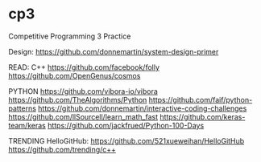 # cp3
Competitive Programming 3 Practice

Design:
https://github.com/donnemartin/system-design-primer

READ:
C++
https://github.com/facebook/folly
https://github.com/OpenGenus/cosmos

PYTHON
https://github.com/vibora-io/vibora
https://github.com/TheAlgorithms/Python
https://github.com/faif/python-patterns
https://github.com/donnemartin/interactive-coding-challenges
https://github.com/llSourcell/learn_math_fast
https://github.com/keras-team/keras
https://github.com/jackfrued/Python-100-Days

TRENDING
HelloGitHub: https://github.com/521xueweihan/HelloGitHub
https://github.com/trending/c++
